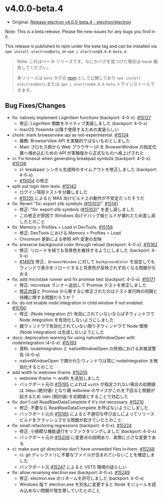 # v4.0.0-beta.4

* Original: [Release electron v4.0.0-beta.4 - electron/electron](https://github.com/electron/electron/releases/tag/v4.0.0-beta.4)

Note: This is a beta release. Please file new issues for any bugs you find in it.

This release is published to npm under the beta tag and can be installed via `npm install electron@beta`, or `npm i electron@4.0.0-beta.4`.

> Note: これはベータ リリースです。なにかバグを見つけた場合は issue 報告してください。
>
> 本リリースは `beta` タグの [npm](https://www.npmjs.com/package/electron) として公開しており `npm install electron@beta` または `npm i electron@4.0.0-beta.4` でインストールできます。

## Bug Fixes/Changes

* fix: natively implement LoginItem functions (backport: 4-0-x). [#15127](https://github.com/electron/electron/pull/15127)
  * 修正: LoginItem 関数をネイティブ実装しました (backport: 4-0-x)
  * macOS Yosemite 以降で使用するための実装らしい
* chore: mark browserview api as not-experimental. [#15134](https://github.com/electron/electron/pull/15134)
  * 雑務: BrowserView API を実験的ではないものとしました
  * Main プロセス側から Web ブラウザー UI を BrowserWindow の指定位置へ埋め込むための API が実験版から正式なものへ格上げされた
* ci: Fix timeout when generating breakpad symbols (backport: 4-0-x). [#15136](https://github.com/electron/electron/pull/15136)
  * ci: breakpad シンボル生成時のタイムアウトを修正しました (backport: 4-0-x)
  * [#15054](https://github.com/electron/electron/issues/15054) の修正
* split out login item tests. [#15142](https://github.com/electron/electron/pull/15142)
  * ログイン項目テストを分離しました
  * [#15135](https://github.com/electron/electron/pull/15135) によると MAS 向けビルド上の動作が不安定だったそうだ
* fix: Revert "fix: export zlib symbols ([#15103](https://github.com/electron/electron/pull/15103))". [#15141](https://github.com/electron/electron/pull/15141)
  * 修正: "fix: export zlib symbols ([#15103](https://github.com/electron/electron/pull/15103))" を差し戻しました
  * この修正が原因で Windows 向けデバッグ版ビルドが壊れたため差し戻したとのこと
* fix: Memory > Profiles > Load in DevTools. [#15156](https://github.com/electron/electron/pull/15156)
  * 修正: DevTools における Memory > Profiles > Load
  * Chromium 更新による参照 API 変更の反映
* fix: preserve background color through reload (backport: 4-0-x). [#15162](https://github.com/electron/electron/pull/15162)
  * 修正: リロードを経ても背景色を維持するようにしました (backport: 4-0-x)
  * [#14976](https://github.com/electron/electron/issues/14976) 修正、`BrowserWindow` に対して `backgroundColor` を設定してもウィンドウ表示をリロードすると背景色が反映されず白くなる問題がなおる
* fix: add microtask runner and fix promise test (backport: 4-0-x). [#15171](https://github.com/electron/electron/pull/15171)
  * 修正: microtask ランナー追加して Promise テストを修正しました
  * [修正内容](https://github.com/electron/electron/pull/15071/files)と Promise から察するに修正されたのはテスト実行時の同期と待機に関する問題だろうか？
* fix: do not enable node integration in child window if not enabled. [#15190](https://github.com/electron/electron/pull/15190)
  * 修正: (Node integration が) 有効にされていないならば子ウィンドウで Node integration を有効化しないようにしました
  * 親ウィンドウで有効化されていない限り子ウィンドウで Node 環境 (Node integration) は生成しないようにした
* docs: deprecation warning for using nativeWindowOpen with nodeIntegration (4-0-x). [#15193](https://github.com/electron/electron/pull/15193)
  * 資料: nodeIntegration と nativeWindowOpen の併用における非推奨警告  (4-0-x)
  * nativeWindowOpen で開かれたウィンドウは常に nodeIntegration を無効化するとのこと
* add width to webview iframe. [#15205](https://github.com/electron/electron/pull/15205)
  * webview iframe へ width を追加しました
  * バックポート元の [#15195](https://github.com/electron/electron/pull/15195) によれば `width` が指定されない場合の初期値は `300px` (絶対値) となり親 webview のサイズがこれを下回ると問題が起きるため `100%` (相対値) を初期値とすることで対応した
* fix: don't call ReadRawDataComplete if it's not necessary. [#15210](https://github.com/electron/electron/pull/15210)
  * 修正: 不要なら ReadRawDataComplete を呼ばないようにしました
  * バックポート元の [#15185](https://github.com/electron/electron/pull/15185) によると不適切な呼び出しによってリリース ビルドをクラッシュさせる問題が起きていたとのこと
* fix: small refactoring regressions (backport: 4-0-x). [#15224](https://github.com/electron/electron/pull/15224)
  * 修正: 小規模な機能退行をリファクタリングしました (backport: 4-0-x)
  * バックポート元の [#15206](https://github.com/electron/electron/pull/15206) に変更点の説明あり、実際に小さな変更である
* ci: make sure git directories don't have unneeded files in them. [#15248](https://github.com/electron/electron/pull/15248)
  * ci: git ディレクトリに不要なファイルが含まれていないことを確認しました
  * バックポート元 [#15247](https://github.com/electron/electron/pull/15247) によると VSTS 環境の話らしい
* fix: allow renaming electron.exe (backport: 4-0-x). [#15249](https://github.com/electron/electron/pull/15249)
  * 修正: electron.exe のリネームを許可しました (backport: 4-0-x)
  * Windows 版で electron.exe を別名に変更すると Node モジュールを読み込めない問題が発生胃していたとのこと
